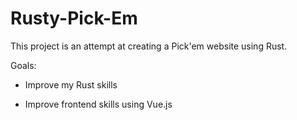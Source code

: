 # Rusty-Pick-Em

This project is an attempt at creating a Pick'em website using Rust.

Goals:

- Improve my Rust skills

- Improve frontend skills using Vue.js

